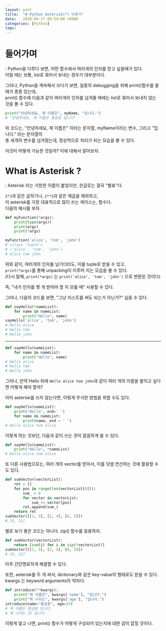 ```yaml
---
layout: post
title:  "# Python Asterisk(*) 다루기"
date:   2020-09-17 09:54:00 +0900
categories: [Python]
tags: 
---
```


# 들어가며
: Python을 다루다 보면, 어떤 함수에서 여러개의 인자를 받고 싶을때가 있다.  
이럴 때는 보통, list로 묶어서 보내는 경우가 대부분이다.

그러나, Python을 계속해서 쓰다가 보면, 일종의 debugging을 위해 print()함수를 쓸 때가 종종 있는데,  
print() 함수에 다음과 같이 여러개의 인자를 넘겨줄 때에는 list로 묶어서 보내지 않는 것을 볼 수 있다.

```python
print("안녕하세요, 제 이름은", myName, "입니다.")
# "안녕하세요, 제 이름은 홍길동 입니다"
```

위 코드는, "안녕하세요, 제 이름은" 이라는 문자열, myName이라는 변수, 그리고 "입니다." 라는 문자열의  
총 세개의 변수를 넘겨줬는데, 정상적으로 처리가 되는 모습을 볼 수 있다.

이것이 어떻게 가능한 것일까? 이에 대해서 알아보자.

# What is Asterisk ?
: Asterisk 라는 거창한 이름이 붙었지만, 한글로는 결국 "별표"다.  

`2*3`과 같은 곱하기나, `2**3`과 같은 제곱을 제외하고,  
이 asterisk를 가장 대표적으로 많이 쓰는 케이스는, 함수다.  
다음의 예시를 보자.
```python
def myFunction(*args):
    print(type(args))
    print(args)
    print(*args)

myFunction('alice', 'tom', 'john')
# <class 'tuple'>
# ('alice', 'tom', 'john')
# alice tom john
```
위와 같이, 여러개의 인자를 넘기더라도, 이를 tuple로 받을 수 있고,   
`print(*args)`를 통해 unpacking이 이루어 지는 모습을 볼 수 있다.  
(다시 말해, `print(*args)` 는 `print('alice', 'tom', 'john')` 으로 변환된 것이다)

즉, "내가 인자를 몇 개 받아야 할 지 모를 때" 사용할 수 있다.  

그러나, 다음의 코드를 보면, "그냥 리스트를 써도 되는거 아닌가?" 싶을 수 있다.

```python
def sayHello(*nameList):
    for name in nameList:
        print("Hello", name)
sayHello('alice', 'tom', 'john')
# Hello alice
# Hello tom
# Hello john
```
___
```python
def sayHello(nameList):
    for name in nameList:
        print("Hello", name)
# Hello alice
# Hello tom
# Hello john
```

그러나, 만약 Hello 뒤에 `Hello alice tom john`과 같이 여러 개의 이름을 붙이고 싶다면 어떻게 해야 할까?

아마 asterisk를 쓰지 않는다면, 이렇게 무식한 방법을 취할 수도 있다.

```python
def sayHello(nameList):
    print("Hello", end=' ')
    for name in nameList:
        print(name, end = ' ')
# Hello alice tom alice
```

이렇게 하는 것보단, 다음과 같이 쓰는 것이 깔끔하게 쓸 수 있다.

```python
def sayHello(nameList):
    print("Hello", *nameList)
# Hello alice tom alice
```

또 다른 사용법으로는, 여러 개의 vector를 받아서, 이를 덧셈 연산하는 것에 활용할 수도 있다.
```python
def sumVector(vectorList):
    ret = []
    for pos in range(len(vectorList[0])):
        sum_ = 0
        for vector in vectorList:
            sum_+= vector[pos]
        ret.append(sum_)
    return ret
sumVector([[1, 3], [2, 4], [6, 5]])
# [9, 12]
```

별로 보기 좋은 코드는 아니다. zip() 함수를 응용하자.

```python
def sumVector(vectorList):
    return [sum(i) for i in zip(*vectorList)]
sumVector([[1, 3], [2, 4], [6, 5]])
# [9, 12]
```

아주 간단명료하게 해결할 수 있다.

또한, asterisk를 두 개 써서, dictionary와 같은 key-value의 형태로도 받을 수 있다.  
kwargs 는 keyword arguments의 약자다.

```python
def introduce(**kwargs):
    print("제 이름은", kwargs['name'], "입니다.")
    print("제 나이는", kwargs['age'], "입니다.")
introduce(name="홍길동", age=25)
# 제 이름은 홍길동 입니다.
# 제 나이는 25 입니다.
```

이렇게 알고 나면, print() 함수가 어떻게 구성되어 있는지에 대한 감이 잡힐 것이다.
